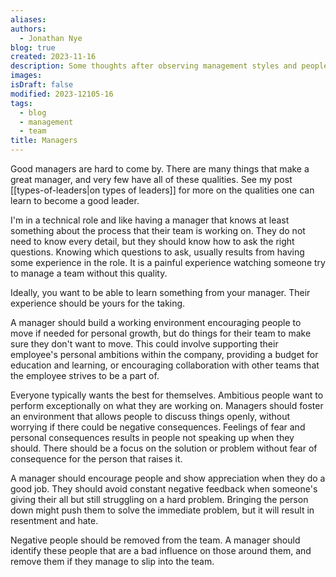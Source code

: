 ```yaml
---
aliases: 
authors:
  - Jonathan Nye
blog: true
created: 2023-11-16
description: Some thoughts after observing management styles and peoples reactions to them.
images: 
isDraft: false
modified: 2023-12105-16
tags:
  - blog
  - management
  - team
title: Managers
---
```


Good managers are hard to come by.
There are many things that make a great manager, and very few have all of these qualities.
See my post [[types-of-leaders|on types of leaders]] for more on the qualities one can learn to become a good leader.

I'm in a technical role and like having a manager that knows at least something about the process that their team is working on.
They do not need to know every detail, but they should know how to ask the right questions.
Knowing which questions to ask, usually results from having some experience in the role.
It is a painful experience watching someone try to manage a team without this quality.

Ideally, you want to be able to learn something from your manager.
Their experience should be yours for the taking.

A manager should build a working environment encouraging people to move if needed for personal growth, but do things for their team to make sure they don't want to move.
This could involve supporting their employee's personal ambitions within the company, providing a budget for education and learning, or encouraging collaboration with other teams that the employee strives to be a part of.

Everyone typically wants the best for themselves.
Ambitious people want to perform exceptionally on what they are working on.
Managers should foster an environment that allows people to discuss things openly, without worrying if there could be negative consequences.
Feelings of fear and personal consequences results in people not speaking up when they should.
There should be a focus on the solution or problem without fear of consequence for the person that raises it.

A manager should encourage people and show appreciation when they do a good job.
They should avoid constant negative feedback when someone's giving their all but still struggling on a hard problem.
Bringing the person down might push them to solve the immediate problem, but it will result in resentment and hate.

Negative people should be removed from the team.
A manager should identify these people that are a bad influence on those around them, and remove them if they manage to slip into the team.
